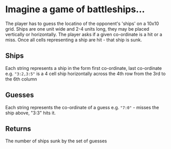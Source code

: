 # Imagine a game of battleships...
The player has to guess the locatino of the opponent's 'ships' on a 10x10 grid. Ships are one unit wide and 2-4 units long, they may be placed vertically or horizontally. The player asks if a given co-ordinate is a hit or a miss. Once all cells representing a ship are hit - that ship is sunk.

## Ships
Each string represents a ship in the form first co-ordinate, last co-ordinate e.g. `"3:2,3:5"` is a 4 cell ship horizontally across the 4th row from the 3rd to the 6th column
## Guesses 
Each string represents the co-ordinate of a guess e.g. `"7:0"` - misses the ship above, "3:3" hits it.
## Returns
The number of ships sunk by the set of guesses
